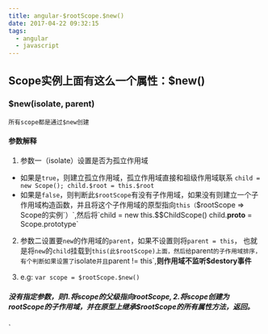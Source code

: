 ```yaml
---
title: angular-$rootScope.$new()
date: 2017-04-22 09:32:15
tags: 
  - angular
  - javascript
---
```

## Scope实例上面有这么一个属性：$new()
### $new(isolate, parent)
``所有scope都是通过$new创建``
#### 参数解释

1. 参数一（isolate）设置是否为孤立作用域

  - 如果是`true`，则建立孤立作用域，孤立作用域直接和祖级作用域联系 `child = new Scope(); child.$root = this.$root`
  - 如果是`false`，则判断此`$rootScope`有没有子作用域，如果没有则建立一个子作用域构造函数，并且将这个子作用域的原型指向`this（`$rootScope => Scope的实例`）`,然后将`child = new this.$$ChildScope() child.__proto__ = Scope.prototype`
2. 参数二设置要`new`的作用域的`parent`，如果不设置则将`parent = this`， 也就是将`new`的`child`挂载到`this(此$rootScope)上面，然后给`parent`的子作用域排序，有个判断如果设置了`isolate`并且`parent != this`,**则作用域不监听$destory事件**

3.  e.g:
`var scope = $rootScope.$new()`
##### 没有指定参数，则1.将scope的父级指向$rootScope, 2.将scope创建为$rootScope的子作用域，并在原型上继承$rootScope的所有属性方法，返回。
`
